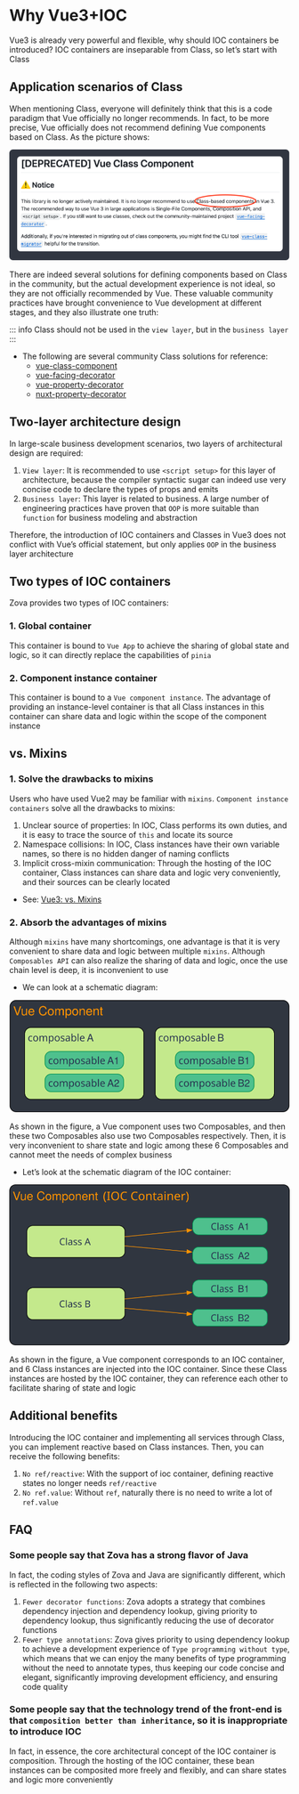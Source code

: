 # Why Vue3+IOC

Vue3 is already very powerful and flexible, why should IOC containers be introduced? IOC containers are inseparable from Class, so let’s start with Class

## Application scenarios of Class

When mentioning Class, everyone will definitely think that this is a code paradigm that Vue officially no longer recommends. In fact, to be more precise, Vue officially does not recommend defining Vue components based on Class. As the picture shows:

![](../../assets/img/vue-class-component-deprecated.png)

There are indeed several solutions for defining components based on Class in the community, but the actual development experience is not ideal, so they are not officially recommended by Vue. These valuable community practices have brought convenience to Vue development at different stages, and they also illustrate one truth:

::: info
Class should not be used in the `view layer`, but in the `business layer`
:::

- The following are several community Class solutions for reference:
  - [vue-class-component](https://github.com/vuejs/vue-class-component)
  - [vue-facing-decorator](https://github.com/facing-dev/vue-facing-decorator)
  - [vue-property-decorator](https://github.com/kaorun343/vue-property-decorator)
  - [nuxt-property-decorator](https://github.com/nuxt-community/nuxt-property-decorator)

## Two-layer architecture design

In large-scale business development scenarios, two layers of architectural design are required:

1. `View layer`: It is recommended to use `<script setup>` for this layer of architecture, because the compiler syntactic sugar can indeed use very concise code to declare the types of props and emits
2. `Business layer`: This layer is related to business. A large number of engineering practices have proven that `OOP` is more suitable than `function` for business modeling and abstraction

Therefore, the introduction of IOC containers and Classes in Vue3 does not conflict with Vue’s official statement, but only applies `OOP` in the business layer architecture

## Two types of IOC containers

Zova provides two types of IOC containers:

### 1. Global container

This container is bound to `Vue App` to achieve the sharing of global state and logic, so it can directly replace the capabilities of `pinia`

### 2. Component instance container

This container is bound to a `Vue component instance`. The advantage of providing an instance-level container is that all Class instances in this container can share data and logic within the scope of the component instance

## vs. Mixins ​

### 1. Solve the drawbacks to mixins

Users who have used Vue2 may be familiar with `mixins`. `Component instance containers` solve all the drawbacks to mixins:

1. Unclear source of properties: In IOC, Class performs its own duties, and it is easy to trace the source of `this` and locate its source
2. Namespace collisions: In IOC, Class instances have their own variable names, so there is no hidden danger of naming conflicts
3. Implicit cross-mixin communication: Through the hosting of the IOC container, Class instances can share data and logic very conveniently, and their sources can be clearly located

- See: [Vue3: vs. Mixins](https://vuejs.org/guide/reusability/composables.html#vs-mixins)

### 2. Absorb the advantages of mixins

Although `mixins` have many shortcomings, one advantage is that it is very convenient to share data and logic between multiple `mixins`. Although `Composables API` can also realize the sharing of data and logic, once the use chain level is deep, it is inconvenient to use

- We can look at a schematic diagram:

![why-ioc-composable](../../assets/img/why-ioc-composable.svg)

As shown in the figure, a Vue component uses two Composables, and then these two Composables also use two Composables respectively. Then, it is very inconvenient to share state and logic among these 6 Composables and cannot meet the needs of complex business

- Let’s look at the schematic diagram of the IOC container:

![why-ioc-class](../../assets/img/why-ioc-class.svg)

As shown in the figure, a Vue component corresponds to an IOC container, and 6 Class instances are injected into the IOC container. Since these Class instances are hosted by the IOC container, they can reference each other to facilitate sharing of state and logic

## Additional benefits

Introducing the IOC container and implementing all services through Class, you can implement reactive based on Class instances. Then, you can receive the following benefits:

1. `No ref/reactive`: With the support of ioc container, defining reactive states no longer needs `ref/reactive`
2. `No ref.value`: Without `ref`, naturally there is no need to write a lot of `ref.value`

## FAQ

### Some people say that Zova has a strong flavor of Java

In fact, the coding styles of Zova and Java are significantly different, which is reflected in the following two aspects:

1. `Fewer decorator functions`: Zova adopts a strategy that combines dependency injection and dependency lookup, giving priority to dependency lookup, thus significantly reducing the use of decorator functions
2. `Fewer type annotations`: Zova gives priority to using dependency lookup to achieve a development experience of `Type programming without type`, which means that we can enjoy the many benefits of type programming without the need to annotate types, thus keeping our code concise and elegant, significantly improving development efficiency, and ensuring code quality

### Some people say that the technology trend of the front-end is that `composition better than inheritance`, so it is inappropriate to introduce IOC

In fact, in essence, the core architectural concept of the IOC container is composition. Through the hosting of the IOC container, these bean instances can be composited more freely and flexibly, and can share states and logic more conveniently
